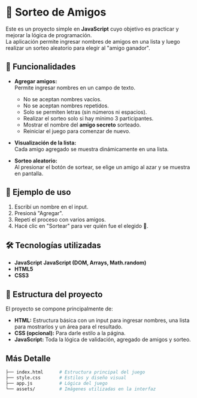 # 🎉 Sorteo de Amigos

Este es un proyecto simple en **JavaScript** cuyo objetivo es practicar y mejorar la lógica de programación.  
La aplicación permite ingresar nombres de amigos en una lista y luego realizar un sorteo aleatorio para elegir al "amigo ganador".  

## 🚀 Funcionalidades

- **Agregar amigos:**  
  Permite ingresar nombres en un campo de texto.  
  - No se aceptan nombres vacíos.  
  - No se aceptan nombres repetidos.  
  - Solo se permiten letras (sin números ni espacios).
  - Realizar el sorteo solo si hay mínimo 3 participantes.  
  - Mostrar el nombre del **amigo secreto** sorteado.  
  - Reiniciar el juego para comenzar de nuevo.  

- **Visualización de la lista:**  
  Cada amigo agregado se muestra dinámicamente en una lista.

- **Sorteo aleatorio:**  
  Al presionar el botón de sortear, se elige un amigo al azar y se muestra en pantalla.

## 📸 Ejemplo de uso

1. Escribí un nombre en el input.  
2. Presioná "Agregar".  
3. Repetí el proceso con varios amigos.  
4. Hacé clic en "Sortear" para ver quién fue el elegido 🎊.  

## 🛠️ Tecnologías utilizadas

- **JavaScript** **JavaScript (DOM, Arrays, Math.random)**  
- **HTML5**  
- **CSS3**

## 📂 Estructura del proyecto

El proyecto se compone principalmente de:
- **HTML:** Estructura básica con un input para ingresar nombres, una lista para mostrarlos y un área para el resultado.  
- **CSS (opcional):** Para darle estilo a la página.  
- **JavaScript:** Toda la lógica de validación, agregado de amigos y sorteo.

## Más Detalle

```bash
├── index.html      # Estructura principal del juego
├── style.css       # Estilos y diseño visual
├── app.js          # Lógica del juego
└── assets/         # Imágenes utilizadas en la interfaz
